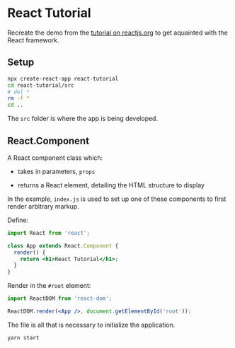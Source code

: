 # React Tutorial

Recreate the demo from the [tutorial on reactjs.org](https://reactjs.org/tutorial/tutorial.html) to get aquainted with the React framework.

## Setup

```bash
npx create-react-app react-tutorial
cd react-tutorial/src
# del *
rm -f *
cd ..
```

The `src` folder is where the app is being developed.

## React.Component

A React component class which:

- takes in parameters, `props`

- returns a React element, detailing the HTML structure to display

In the example, `index.js` is used to set up one of these components to first render arbitrary markup.

Define:

```jsx
import React from 'react';

class App extends React.Component {
  render() {
    return <h1>React Tutorial</h1>;
  }
}
```

Render in the `#root` element:

```jsx
import ReactDOM from 'react-dom';

ReactDOM.render(<App />, document.getElementById('root'));
```

The file is all that is necessary to initialize the application.

```basg
yarn start
```
